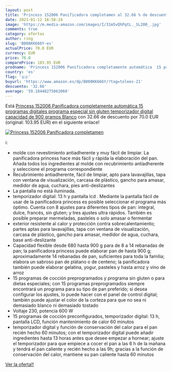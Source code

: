 ```yaml
---
layout: post
title: 'Princess 152006 Panificadora completamen al 32.66 % de descuento'
date: 2021-01-12 16:58:24
image: 'https://m.media-amazon.com/images/I/31m5vQhPqtL._SL200_.jpg'
comments: true
category: ofertas
author: ring
slug: 'B008KK666Y-es'
actualPrice: 70.0 EUR
currency: EUR
price: 70.0
comparePrice: 103.95 EUR
prodname: 'Princess 152006 Panificadora completamente automática  15 programas digitales  programa especial sin gluten  temporizador digital  capacidad de 900 gramos  Blanco'
country: 'es'
flag: '🇪🇸'
buyurl: 'https://www.amazon.es/dp/B008KK666Y/?tag=tolees-21'
descuento: '32.66'
average: '59.18448275862068'
---
```


Está [Princess 152006 Panificadora completamente automática  15 programas digitales  programa especial sin gluten  temporizador digital  capacidad de 900 gramos  Blanco](https://www.amazon.es/dp/B008KK666Y/?tag=tolees-21) con 32.66 de descuento por 70.0 EUR (original: 103.95 EUR) en el siguiente enlace!

[![Princess 152006 Panificadora completamen](https://m.media-amazon.com/images/I/31m5vQhPqtL._SL200_.jpg)](https://www.amazon.es/dp/B008KK666Y/?tag=tolees-21)

ℹ️:

- molde con revestimiento antiadherente y muy fácil de limpiar. La panificadora princess hace más fácil y rápida la elaboración del pan. Añada todos los ingredientes al molde con recubrimiento antiadherente y seleccione el programa correspondiente
- Recubrimiento antiadherente, fácil de limpiar, apto para lavavajillas, tapa con ventana de visualización, carcasa de plástico, gancho para amasar, medidor de agua, cuchara, pies anti-deslizantes
- La pantalla no está iluminada.
- temporizador digital: 13 h y pantalla lcd . Mediante la pantalla fácil de usar de la panificadora princess es posible seleccionar el programa más óptimo. Cuenta con 8 ajustes para diferentes tipos de pan: integral, dulce, francés, sin gluten; y tres ajustes ultra rápidos. También es posible preparar mermeladas, pasteles o solo amasar o fermentar
- exterior resistente al calor y protección contra sobrecalentamiento; partes aptas para lavavajillas, tapa con ventana de visualización, carcasa de plástico, gancho para amasar, medidor de agua, cuchara, base anti-deslizante
- Capacidad flexible desde 680 hasta 900 g para de 8 a 14 rebanadas de pan; la panificadora princess puede elaborar pan de hasta 900 g; aproximadamente 14 rebanadas de pan, suficientes para toda la familia; elabora un sabroso pan de plátano o de centeno; la panificadora también puede elaborar gelatina, yogur, pasteles y hasta arroz y vino de arroz
- 15 programas de cocción preprogramados y programa sin gluten o para dietas especiales; con 15 programas preprogramados siempre encontrará un programa para su tipo de pan preferido; si desea configurar los ajustes, lo puede hacer con el panel de control digital; también puede ajustar el color de la corteza para que no sea ni demasiado blanco ni demasiado tostado
- Voltaje 230, potencia 600 W
- 15 programas de cocción preconfigurados, temporizador digital: 13 h, pantalla LCD, función mantenimiento de calor 60 minutos
- temporizador digital y función de conservación del calor para el pan recién hecho 60 minutos; con el temporizador digital puede añadir ingredientes hasta 13 horas antes que desee empezar a hornear; ajuste el temporizador para que empiece a cocer el pan a las 6 h de la mañana y tendrá el pan caliente y recién hecho a las 9h; gracias a la función de conservación del calor, mantiene su pan caliente hasta 60 minutos

[Ver la oferta!!](https://www.amazon.es/dp/B008KK666Y/?tag=tolees-21)
